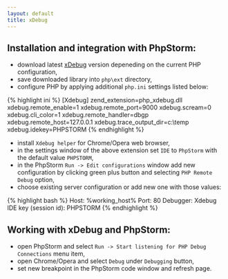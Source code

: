 ```yaml
---
layout: default
title: xDebug
---
```


## Installation and integration with PhpStorm: ##

- download latest <a href="https://xdebug.org/files/" target="_blank">xDebug</a> version depeneding on the current PHP configuration,
- save downloaded library into `php\ext` directory,
- configure PHP by applying additional `php.ini` settings listed below:

{% highlight ini %}
[Xdebug]
zend_extension=php_xdebug.dll
xdebug.remote_enable=1
xdebug.remote_port=9000
xdebug.scream=0
xdebug.cli_color=1
xdebug.remote_handler=dbgp
xdebug.remote_host=127.0.0.1
xdebug.trace_output_dir=c:\temp
xdebug.idekey=PHPSTORM
{% endhighlight %}

- install `Xdebug helper` for Chrome/Opera web browser,
- in the settings window of the above extension set `IDE` to `PhpStorm` with the default value `PHPSTORM`,
- in the PhpStorm `Run -> Edit configurations` window add new configuration by clicking green plus button and selecting `PHP Remote Debug` option,
- choose existing server configuration or add new one with those values:

{% highlight bash %}
Host: %working_host%
Port: 80
Debugger: Xdebug
IDE key (session id): PHPSTORM
{% endhighlight %}

## Working with xDebug and PhpStorm: ##

- open PhpStorm and select `Run -> Start listening for PHP Debug Connections` menu item,
- open Chrome/Opera and select `Debug` under `Debugging` button,
- set new breakpoint in the PhpStorm code window and refresh page.
